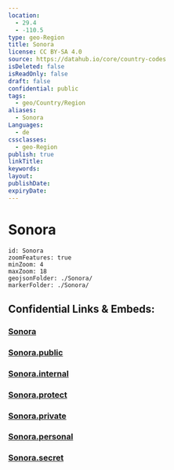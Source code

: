 ```yaml
---
location:
  - 29.4
  - -110.5
type: geo-Region
title: Sonora
license: CC BY-SA 4.0
source: https://datahub.io/core/country-codes
isDeleted: false
isReadOnly: false
draft: false
confidential: public
tags:
  - geo/Country/Region
aliases:
  - Sonora
Languages:
  - de
cssclasses:
  - geo-Region
publish: true
linkTitle:
keywords:
layout:
publishDate:
expiryDate:
---
```


# Sonora

```leaflet
id: Sonora
zoomFeatures: true 
minZoom: 4 
maxZoom: 18
geojsonFolder: ./Sonora/
markerFolder: ./Sonora/
```


## Confidential Links & Embeds: 

### [Sonora](/_Standards/Earth/Continent/America~Central/Mexico/States~Mexico/Sonora.md) 

### [Sonora.public](/_public/Earth/Continent/America~Central/Mexico/States~Mexico/Sonora.public.md) 

### [Sonora.internal](/_internal/Earth/Continent/America~Central/Mexico/States~Mexico/Sonora.internal.md) 

### [Sonora.protect](/_protect/Earth/Continent/America~Central/Mexico/States~Mexico/Sonora.protect.md) 

### [Sonora.private](/_private/Earth/Continent/America~Central/Mexico/States~Mexico/Sonora.private.md) 

### [Sonora.personal](/_personal/Earth/Continent/America~Central/Mexico/States~Mexico/Sonora.personal.md) 

### [Sonora.secret](/_secret/Earth/Continent/America~Central/Mexico/States~Mexico/Sonora.secret.md)


